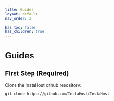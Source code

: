 ```yaml
---
title: Guides
layout: default
nav_order: 3

has_toc: false
has_children: true
---
```


# Guides

## First Step (Required)

Clone the InstaHost github repository:
```
git clone https://github.com/InstaHost/InstaHost
```
